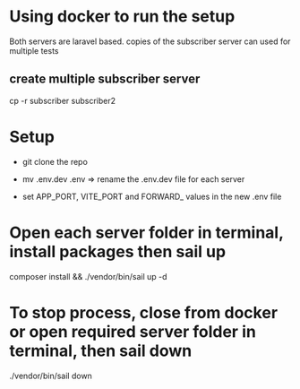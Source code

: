 # Using docker to run the setup

Both servers are laravel based. copies of the subscriber server can used for multiple tests
## create multiple subscriber server
cp -r subscriber subscriber2

# Setup

- git clone the repo

- mv .env.dev .env   => rename the .env.dev file for each server

- set APP_PORT, VITE_PORT and FORWARD_ values in the new .env file

# Open each server folder in terminal, install packages then sail up
composer install && ./vendor/bin/sail up -d

# To stop process, close from docker or open required server folder in terminal, then sail down
./vendor/bin/sail down

